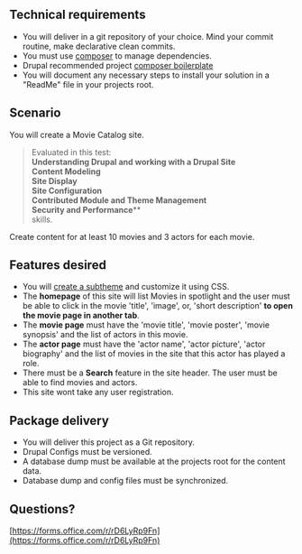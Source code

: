## Technical requirements
- You will deliver in a git repository of your choice. Mind your commit routine, make declarative clean commits.
- You must use [composer](https://www.drupal.org/docs/develop/using-composer/using-composer-to-install-drupal-and-manage-dependencies) to manage dependencies.
- Drupal recommended project [composer boilerplate](https://github.com/drupal/recommended-project)
- You will document any necessary steps to install your solution in a "ReadMe" file in your projects root.

## Scenario
You will create a Movie Catalog site. <br>
> Evaluated in this test:<br>
 **Understanding Drupal and working with a Drupal Site<br> Content Modeling<br> Site Display<br> Site Configuration<br> Contributed Module and Theme Management<br> Security and Performance****<br>
 skills.
 
Create content for at least 10 movies and 3 actors for each movie.


## Features desired
- You will [create a subtheme](https://www.youtube.com/watch?v=hPXUn_D2-lE) and customize it using CSS.
- The **homepage** of this site will list Movies in spotlight and the user must be able to click in the movie 'title', 'image', or, 'short description' **to open the movie page in another tab**.
- The **movie page** must have the 'movie title', 'movie poster', 'movie synopsis' and the list of actors in this movie.
- The **actor page** must have the 'actor name', 'actor picture', 'actor biography' and the list of movies in the site that this actor has played a role.
- There must be a **Search** feature in the site header. The user must be able to find movies and actors.
- This site wont take any user registration.

## Package delivery
- You will deliver this project as a Git repository.
- Drupal Configs must be versioned.
- A database dump must be available at the projects root for the content data.
- Database dump and config files must be synchronized.

## Questions?
[https://forms.office.com/r/rD6LyRp9Fn](https://forms.office.com/r/rD6LyRp9Fn)

